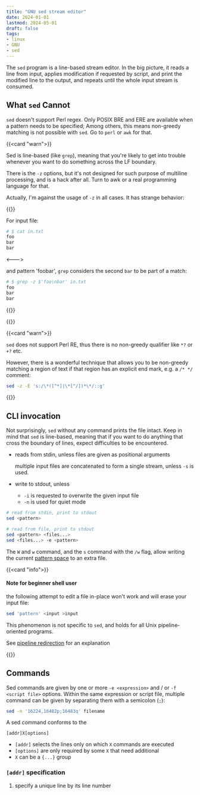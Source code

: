 ```yaml
---
title: "GNU sed stream editor"
date: 2024-01-01
lastmod: 2024-05-01
draft: false
tags:
- linux
- GNU
- sed
---
```


The `sed` program is a line-based stream editor.
In the big picture, it reads a line from input, applies modification if requested by script, and print the modified line to the output,
and repeats until the whole input stream is consumed.

## What `sed` Cannot

`sed` doesn't support Perl regex. Only POSIX BRE and ERE are available when a pattern needs to be specified;
Among others, this means non-greedy matching is not possible with `sed`. Go to `perl` or `awk` for that.

{{<card "warn">}}

Sed is line-based (like `grep`), meaning that you're likely to get into trouble whenever you want to do something across the LF boundary.

There is the `-z` options, but it's not designed for such purpose of multiline processing, and is a hack after all.
Turn to awk or a real programming language for that.

Actually, I'm against the usage of `-z` in all cases. It has strange behavior:

{{<columns>}}

For input file:

```sh
# $ cat in.txt 
foo
bar
bar
```

<--->

and pattern 'foo<LF>bar', `grep` considers the second `bar` to be part of a match:

```sh
# $ grep -z $'foo\nbar' in.txt
foo
bar
bar
```

{{</columns>}}

{{</card>}}




{{<card "warn">}}

`sed` does not support Perl RE, thus there is no non-greedy qualifier like `*?` or `+?` etc.

However, there is a wonderful technique that allows you to be non-greedy matching a region of text if that region has an explicit
end mark, e.g. a `/* */` comment:

```sh
sed -z -E 's:/\*([^*]|\*[^/])*\*/::g'
```

{{</card>}}



## CLI invocation

Not surprisingly, `sed` without any command prints the file intact. Keep in mind that `sed` is line-based, meaning that if you want to do anything that cross the boundary of lines, expect difficulties to be encountered.

- reads from stdin, unless files are given as positional arguments

    multiple input files are concatenated to form a single stream, unless `-s` is used.

- write to stdout, unless
    - `-i` is requested to overwrite the given input file
    - `-n` is used for quiet mode

```sh
# read from stdin, print to stdout
sed <pattern>

# read from file, print to stdout
sed <pattern> <files...>
sed <files...> -e <pattern>
```

The `W` and `w` command, and the `s` command with the `/w` flag, allow writing the current [pattern space](#execution-flow) to an extra file.

{{<card "info">}}

#### Note for beginner shell user

the following attempt to edit a file in-place won't work and will erase your input file:

```sh
sed 'pattern' <input >input
```

This phenomenon is not specific to `sed`, and holds for all Unix pipeline-oriented programs.

See [pipeline redirection](#TODO) for an explanation

{{</card>}}

<!-- `sed` is not aware of the concept of line. -->

## Commands

Sed commands are given by one or more `-e <expression>` and / or `-f <script file>` options.
Within the same expression or script file, multiple command can be given by separating them with a semicolon (`;`):

```sh
sed -n '16224,16482p;16483q' filename
```

A sed command conforms to the 

```
[addr]X[options]
```

- `[addr]` selects the lines only on which `X` commands are executed
- `[options]` are only required by some `X` that need additional
- `X` can be a `{...}` group 

### `[addr]` specification

1. specify a unique line by its line number
